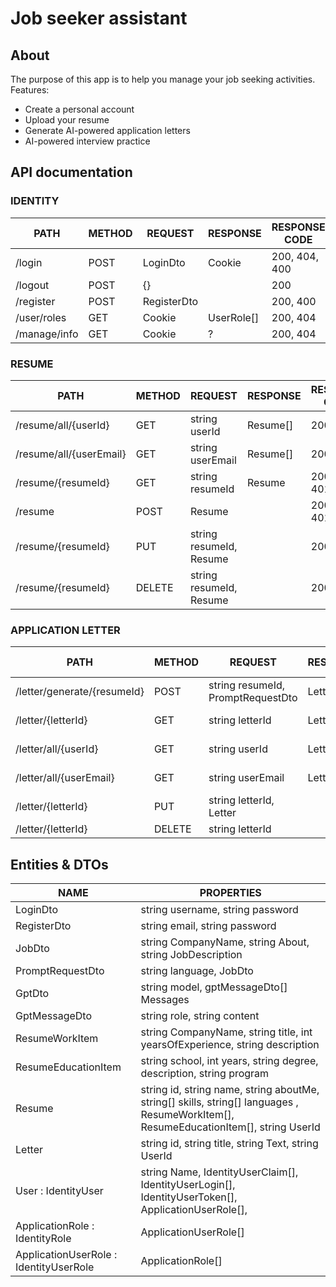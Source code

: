 # Job seeker assistant

## About

The purpose of this app is to help you manage your job seeking activities. Features:

<ul>
    <li>Create a personal account</li>
    <li>Upload your resume</li>
    <li>Generate AI-powered application letters</li>
    <li>AI-powered interview practice</li>
</ul>

## API documentation

### IDENTITY

| PATH         | METHOD | REQUEST     | RESPONSE   | RESPONSE CODE |
| ------------ | ------ | ----------- | ---------- | ------------- |
| /login       | POST   | LoginDto    | Cookie     | 200, 404, 400 |
| /logout      | POST   | {}          |            | 200           |
| /register    | POST   | RegisterDto |            | 200, 400      |
| /user/roles  | GET    | Cookie      | UserRole[] | 200, 404      |
| /manage/info | GET    | Cookie      | ?          | 200, 404      |

### RESUME

| PATH                    | METHOD | REQUEST                 | RESPONSE | RESPONSE CODE |
| ----------------------- | ------ | ----------------------- | -------- | ------------- |
| /resume/all/{userId}    | GET    | string userId           | Resume[] | 200, 401      |
| /resume/all/{userEmail} | GET    | string userEmail        | Resume[] | 200, 401      |
| /resume/{resumeId}      | GET    | string resumeId         | Resume   | 200, 404, 401 |
| /resume                 | POST   | Resume                  |          | 200, 404, 401 |
| /resume/{resumeId}      | PUT    | string resumeId, Resume |          | 200, 401      |
| /resume/{resumeId}      | DELETE | string resumeId, Resume |          | 200, 401      |

### APPLICATION LETTER

| PATH                        | METHOD | REQUEST                           | RESPONSE | RESPONSE CODE |
| --------------------------- | ------ | --------------------------------- | -------- | ------------- |
| /letter/generate/{resumeId} | POST   | string resumeId, PromptRequestDto | Letter   | 200, 401      |
| /letter/{letterId}          | GET    | string letterId                   | Letter   | 200, 404, 401 |
| /letter/all/{userId}        | GET    | string userId                     | Letter   | 200, 404, 401 |
| /letter/all/{userEmail}     | GET    | string userEmail                  | Letter   | 200, 404, 401 |
| /letter/{letterId}          | PUT    | string letterId, Letter           |          | 200, 401      |
| /letter/{letterId}          | DELETE | string letterId                   |          | 200, 401      |

## Entities & DTOs

| NAME                                   | PROPERTIES                                                                                                                           |
| -------------------------------------- | ------------------------------------------------------------------------------------------------------------------------------------ |
| LoginDto                               | string username, string password                                                                                                     |
| RegisterDto                            | string email, string password                                                                                                        |
| JobDto                                 | string CompanyName, string About, string JobDescription                                                                              |
| PromptRequestDto                       | string language, JobDto                                                                                                              |
| GptDto                                 | string model, gptMessageDto[] Messages                                                                                               |
| GptMessageDto                          | string role, string content                                                                                                          |
| ResumeWorkItem                         | string CompanyName, string title, int yearsOfExperience, string description                                                          |
| ResumeEducationItem                    | string school, int years, string degree, description, string program                                                                 |
| Resume                                 | string id, string name, string aboutMe, string[] skills, string[] languages , ResumeWorkItem[], ResumeEducationItem[], string UserId |
| Letter                                 | string id, string title, string Text, string UserId                                                                                  |
| User : IdentityUser                    | string Name, IdentityUserClaim[], IdentityUserLogin[], IdentityUserToken[], ApplicationUserRole[],                                   |
| ApplicationRole : IdentityRole         | ApplicationUserRole[]                                                                                                                |
| ApplicationUserRole : IdentityUserRole | ApplicationRole[]                                                                                                                    |
